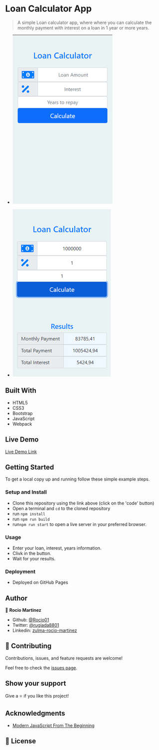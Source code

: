 # Loan Calculator App

> A simple Loan calculator app, where where you can calculate the monthly payment with interest on a loan in 1 year or more years.

- ![screenshot](./images/1.PNG)

- ![screenshot](./images/2.PNG)


## Built With

- HTML5
- CSS3
- Bootstrap
- JavaScript
- Webpack


## Live Demo

[Live Demo Link](https://rocio01.github.io/loan-calculator-js/)

## Getting Started

To get a local copy up and running follow these simple example steps.

### Setup and Install

- Clone this repository using the link above (click on the 'code' button)
- Open a terminal and `cd` to the cloned repository
- run `npm install`
- run `npm run build`
- run`npm run start` to open a live server in your preferred browser.


### Usage

- Enter your loan, interest, years information.
- Clivk in the button.
- Wait for your results.

### Deployment

- Deployed on GitHub Pages

## Author

👤  **Rocio Martinez** 
- Github: [@Rocio01](https://github.com/Rocio01) 
- Twitter: [@rugiada8801](https://twitter.com/rugiada8801) 
- Linkedin: [zulma-rocio-martinez](https://www.linkedin.com/in/zulma-rocio-martinez) 


## 🤝 Contributing

Contributions, issues, and feature requests are welcome!

Feel free to check the [issues page](https://github.com/Rocio01/loan-calculator-js/issues).

## Show your support

Give a ⭐️ if you like this project!

## Acknowledgments

- [Modern JavaScript From The Beginning](https://www.udemy.com/course/modern-javascript-from-the-beginning/)

## 📝 License
